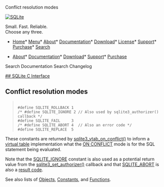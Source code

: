




Conflict resolution modes




[![SQLite](../images/sqlite370_banner.gif)](../index.html)


Small. Fast. Reliable.  
Choose any three.


* [Home](../index.html)* [Menu](javascript:void(0))* [About](../about.html)* [Documentation](../docs.html)* [Download](../download.html)* [License](../copyright.html)* [Support](../support.html)* [Purchase](../prosupport.html)* [Search](javascript:void(0))




* [About](../about.html)* [Documentation](../docs.html)* [Download](../download.html)* [Support](../support.html)* [Purchase](../prosupport.html)






Search Documentation
Search Changelog









[## SQLite C Interface](../c3ref/intro.html)
## Conflict resolution modes




> ```
> 
> #define SQLITE_ROLLBACK 1
> /* #define SQLITE_IGNORE 2 // Also used by sqlite3_authorizer() callback */
> #define SQLITE_FAIL     3
> /* #define SQLITE_ABORT 4  // Also an error code */
> #define SQLITE_REPLACE  5
> 
> ```



These constants are returned by [sqlite3\_vtab\_on\_conflict()](../c3ref/vtab_on_conflict.html) to
inform a [virtual table](../vtab.html) implementation what the [ON CONFLICT](../lang_conflict.html) mode
is for the SQL statement being evaluated.


Note that the [SQLITE\_IGNORE](../c3ref/c_deny.html) constant is also used as a potential
return value from the [sqlite3\_set\_authorizer()](../c3ref/set_authorizer.html) callback and that
[SQLITE\_ABORT](../rescode.html#abort) is also a [result code](../rescode.html).


See also lists of
 [Objects](../c3ref/objlist.html),
 [Constants](../c3ref/constlist.html), and
 [Functions](../c3ref/funclist.html).


